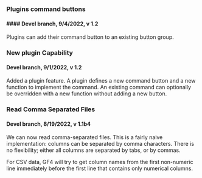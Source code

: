 
### Plugins command buttons
#### #### Devel branch, 9/4/2022, v 1.2
Plugins can add their command button to an existing button group.

### New plugin Capability
#### Devel branch, 9/1/2022, v 1.2
Added a plugin feature. A plugin defines a new command button and a new
function to implement the command.  An existing command can optionally be
overridden with a new function without adding a new button.

### Read Comma Separated Files
#### Devel branch, 8/19/2022, v 1.1b4
We can now read comma-separated files.  This is a fairly naive implementation:
columns can be separated by comma characters.  There is no flexibility; either
all columns are separated by tabs, or by commas.

For CSV data, GF4 will try to get column names from the first non-numeric line
immediately before the first line that contains only numerical columns.

